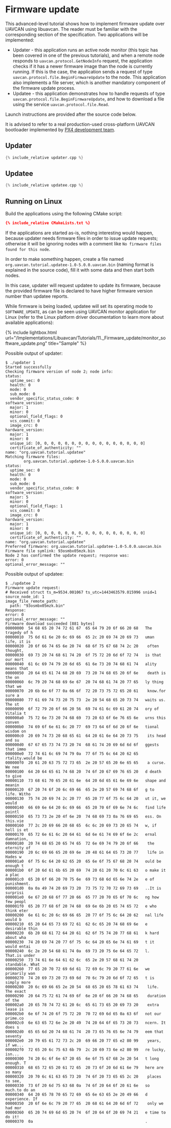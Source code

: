 ---
---

# Firmware update

This advanced-level tutorial shows how to implement firmware update over UAVCAN using libuavcan.
The reader must be familiar with the corresponding section of the specification.
Two applications will be implemented:

* Updater - this application runs an active node monitor (this topic has been covered in one of the previous tutorials),
and when a remote node responds to `uavcan.protocol.GetNodeInfo` request, the application checks if it has a newer
firmware image than the node is currently running. If this is the case, the application sends a request of type
`uavcan.protocol.file.BeginFirmwareUpdate` to the node. This application also implements a file server, which is
another mandatory component of the firmware update process.
* Updatee - this application demonstrates how to handle requests of type `uavcan.protocol.file.BeginFirmwareUpdate`,
and how to download a file using the service `uavcan.protocol.file.Read`.

Launch instructions are provided after the source code below.

It is advised to refer to a real production-used cross-platform UAVCAN bootloader implemented by
[PX4 development team](http://px4.io).

## Updater

```cpp
{% include_relative updater.cpp %}
```

## Updatee

```cpp
{% include_relative updatee.cpp %}
```

## Running on Linux

Build the applications using the following CMake script:

```cmake
{% include_relative CMakeLists.txt %}
```

If the applications are started as-is, nothing interesting would happen,
because updater needs firmware files in order to issue update requests;
otherwise it will be ignoring nodes with a comment like `No firmware files found for this node`.

In order to make something happen, create a file named `org.uavcan.tutorial.updatee-1.0-5.0.0.uavcan.bin`
(naming format is explained in the source code), fill it with some data and then start both nodes.

In this case, updater will request updatee to update its firmware, because the provided firmware file
is declared to have higher firmware version number than updatee reports.

While firmware is being loaded, updatee will set its operating mode to `SOFTWARE_UPDATE`,
as can be seen using UAVCAN monitor application for Linux
(refer to the Linux platform driver documentation to learn more about available applications):

{% include lightbox.html url="/Implementations/Libuavcan/Tutorials/11._Firmware_update/monitor_software_update.png" title="Sample" %}

Possible output of updater:

```
$ ./updater 1
Started successfully
Checking firmware version of node 2; node info:
status:
  uptime_sec: 0
  health: 0
  mode: 0
  sub_mode: 0
  vendor_specific_status_code: 0
software_version:
  major: 1
  minor: 0
  optional_field_flags: 0
  vcs_commit: 0
  image_crc: 0
hardware_version:
  major: 1
  minor: 0
  unique_id: [0, 0, 0, 0, 0, 0, 0, 0, 0, 0, 0, 0, 0, 0, 0, 0]
  certificate_of_authenticity: ""
name: "org.uavcan.tutorial.updatee"
Matching firmware files:
        org.uavcan.tutorial.updatee-1.0-5.0.0.uavcan.bin
status:
  uptime_sec: 0
  health: 0
  mode: 0
  sub_mode: 0
  vendor_specific_status_code: 0
software_version:
  major: 5
  minor: 0
  optional_field_flags: 1
  vcs_commit: 0
  image_crc: 0
hardware_version:
  major: 1
  minor: 0
  unique_id: [0, 0, 0, 0, 0, 0, 0, 0, 0, 0, 0, 0, 0, 0, 0, 0]
  certificate_of_authenticity: ""
name: "org.uavcan.tutorial.updatee"
Preferred firmware: org.uavcan.tutorial.updatee-1.0-5.0.0.uavcan.bin
Firmware file symlink: 93osmbx05mzk.bin
Node 2 has confirmed the update request; response was:
error: 0
optional_error_message: ""
```

Possible output of updatee:

```
$ ./updatee 2
Firmware update request:
# Received struct ts_m=9534.001067 ts_utc=1443463579.015996 snid=1
source_node_id: 1
image_file_remote_path:
  path: "93osmbx05mzk.bin"
Response:
error: 0
optional_error_message: ""
Firmware download succeeded [881 bytes]
00000000  54 68 65 20 74 72 61 67  65 64 79 20 6f 66 20 68   The tragedy of h
00000010  75 6d 61 6e 20 6c 69 66  65 2c 20 69 74 20 69 73   uman life, it is
00000020  20 6f 66 74 65 6e 20 74  68 6f 75 67 68 74 2c 20    often thought,
00000030  69 73 20 74 68 61 74 20  6f 75 72 20 6d 6f 72 74   is that our mort
00000040  61 6c 69 74 79 20 6d 65  61 6e 73 20 74 68 61 74   ality means that
00000050  20 64 65 61 74 68 20 69  73 20 74 68 65 20 6f 6e    death is the on
00000060  6c 79 20 74 68 69 6e 67  20 74 68 61 74 20 77 65   ly thing that we
00000070  20 6b 6e 6f 77 0a 66 6f  72 20 73 75 72 65 20 61    know.for sure a
00000080  77 61 69 74 73 20 75 73  2e 20 54 68 65 20 73 74   waits us. The st
00000090  6f 72 79 20 6f 66 20 56  69 74 61 6c 69 61 20 74   ory of Vitalia t
000000a0  75 72 6e 73 20 74 68 69  73 20 63 6f 6e 76 65 6e   urns this conven
000000b0  74 69 6f 6e 61 6c 20 77  69 73 64 6f 6d 20 6f 6e   tional wisdom on
000000c0  20 69 74 73 20 68 65 61  64 20 61 6e 64 20 73 75    its head and su
000000d0  67 67 65 73 74 73 20 74  68 61 74 20 69 6d 6d 6f   ggests that immo
000000e0  72 74 61 6c 69 74 79 0a  77 6f 75 6c 64 20 62 65   rtality.would be
000000f0  20 61 20 63 75 72 73 65  2e 20 57 65 20 6e 65 65    a curse. We nee
00000100  64 20 64 65 61 74 68 20  74 6f 20 67 69 76 65 20   d death to give
00000110  73 68 61 70 65 20 61 6e  64 20 6d 65 61 6e 69 6e   shape and meanin
00000120  67 20 74 6f 20 6c 69 66  65 2e 20 57 69 74 68 6f   g to life. Witho
00000130  75 74 20 69 74 2c 20 77  65 20 77 6f 75 6c 64 20   ut it, we would
00000140  66 69 6e 64 20 6c 69 66  65 20 70 6f 69 6e 74 6c   find life pointl
00000150  65 73 73 2e 20 4f 6e 20  74 68 69 73 0a 76 69 65   ess. On this.vie
00000160  77 2c 20 69 66 20 68 65  6c 6c 20 69 73 20 65 74   w, if hell is et
00000170  65 72 6e 61 6c 20 64 61  6d 6e 61 74 69 6f 6e 2c   ernal damnation,
00000180  20 74 68 65 20 65 74 65  72 6e 69 74 79 20 6f 66    the eternity of
00000190  20 6c 69 66 65 20 69 6e  20 48 61 64 65 73 20 77    life in Hades w
000001a0  6f 75 6c 64 20 62 65 20  65 6e 6f 75 67 68 20 74   ould be enough t
000001b0  6f 20 6d 61 6b 65 20 69  74 20 61 20 70 6c 61 63   o make it a plac
000001c0  65 20 6f 66 20 70 75 6e  69 73 68 6d 65 6e 74 2e   e of punishment.
000001d0  0a 0a 49 74 20 69 73 20  73 75 72 70 72 69 73 69   ..It is surprisi
000001e0  6e 67 20 68 6f 77 20 66  65 77 20 70 65 6f 70 6c   ng how few peopl
000001f0  65 20 77 68 6f 20 74 68  69 6e 6b 20 65 74 65 72   e who think eter
00000200  6e 61 6c 20 6c 69 66 65  20 77 6f 75 6c 64 20 62   nal life would b
00000210  65 20 64 65 73 69 72 61  62 6c 65 20 74 68 69 6e   e desirable thin
00000220  6b 20 68 61 72 64 20 61  62 6f 75 74 20 77 68 61   k hard about wha
00000230  74 20 69 74 20 77 6f 75  6c 64 20 65 6e 74 61 69   t it would entai
00000240  6c 2e 20 54 68 61 74 0a  69 73 20 75 6e 64 65 72   l. That.is under
00000250  73 74 61 6e 64 61 62 6c  65 2e 20 57 68 61 74 20   standable. What
00000260  77 65 20 70 72 69 6d 61  72 69 6c 79 20 77 61 6e   we primarily wan
00000270  74 20 69 73 20 73 69 6d  70 6c 79 20 6d 6f 72 65   t is simply more
00000280  20 6c 69 66 65 2e 20 54  68 65 20 65 78 61 63 74    life. The exact
00000290  20 64 75 72 61 74 69 6f  6e 20 6f 66 20 74 68 65    duration of the
000002a0  20 65 78 74 72 61 20 6c  65 61 73 65 20 69 73 20    extra lease is
000002b0  6e 6f 74 20 6f 75 72 20  70 72 69 6d 65 0a 63 6f   not our prime.co
000002c0  6e 63 65 72 6e 2e 20 49  74 20 64 6f 65 73 20 73   ncern. It does s
000002d0  65 65 6d 20 74 68 61 74  20 73 65 76 65 6e 74 79   eem that seventy
000002e0  20 79 65 61 72 73 2c 20  69 66 20 77 65 e2 80 99    years, if we...
000002f0  72 65 20 6c 75 63 6b 79  2c 20 69 73 6e e2 80 99   re lucky, isn...
00000300  74 20 6c 6f 6e 67 20 65  6e 6f 75 67 68 2e 20 54   t long enough. T
00000310  68 65 72 65 20 61 72 65  20 73 6f 20 6d 61 6e 79   here are so many
00000320  20 70 6c 61 63 65 73 20  74 6f 20 73 65 65 2c 20    places to see,
00000330  73 6f 20 6d 75 63 68 0a  74 6f 20 64 6f 20 61 6e   so much.to do an
00000340  64 20 65 78 70 65 72 69  65 6e 63 65 2e 20 49 66   d experience. If
00000350  20 6f 6e 6c 79 20 77 65  20 68 61 64 20 6d 6f 72    only we had mor
00000360  65 20 74 69 6d 65 20 74  6f 20 64 6f 20 69 74 21   e time to do it!
00000370  0a                                                 .
```
